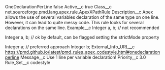 <?xml version="1.0" encoding="UTF-8"?>
<CustomMetadata xmlns="http://soap.sforce.com/2006/04/metadata" xmlns:xsi="http://www.w3.org/2001/XMLSchema-instance" xmlns:xsd="http://www.w3.org/2001/XMLSchema">
    <label>OneDeclarationPerLine</label>
    <protected>false</protected>
    <values>
        <field>Active__c</field>
        <value xsi:type="xsd:boolean">true</value>
    </values>
    <values>
        <field>Class__c</field>
        <value xsi:type="xsd:string">net.sourceforge.pmd.lang.apex.rule.ApexXPathRule</value>
    </values>
    <values>
        <field>Description__c</field>
        <value xsi:type="xsd:string">Apex allows the use of several variables declaration of the same type on one line. However, it can lead to quite messy code. This rule looks for several declarations on the same line.</value>
    </values>
    <values>
        <field>Example__c</field>
        <value xsi:type="xsd:string">Integer a, b;   // not recommended

Integer a,
        b;      // ok by default, can be flagged setting the strictMode property

Integer a;      // preferred approach
Integer b;</value>
    </values>
    <values>
        <field>External_Info_URL__c</field>
        <value xsi:type="xsd:string">https://pmd.github.io/latest/pmd_rules_apex_codestyle.html#onedeclarationperline</value>
    </values>
    <values>
        <field>Message__c</field>
        <value xsi:type="xsd:string">Use 1 line per variable declaration!</value>
    </values>
    <values>
        <field>Priority__c</field>
        <value xsi:type="xsd:double">3.0</value>
    </values>
    <values>
        <field>Rule_Set__c</field>
        <value xsi:type="xsd:string">codestyle</value>
    </values>
</CustomMetadata>
